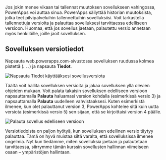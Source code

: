 Jos jokin menee vikaan tai tallennat muutoksen sovellukseen vahingossa, PowerApps voi auttaa sinua. PowerApps säilyttää historian muutoksista, jotka teet pilvipalveluihin tallennettuihin sovelluksiisi. Voit tarkastella tallennettuja versioita ja palauttaa sovelluksesi tarvittaessa edelliseen versioon. Huomaa, että jos sovellus jaetaan, palautettu versio annetaan myös henkilöille, joille jaoit sovelluksen.

## <a name="how-to-version-an-app"></a>Sovelluksen versiotiedot
Napsauta web.powerapps.com-sivustossa sovelluksen ruudussa kolmea pistettä (. . .) ja napsauta **Tiedot**.

![Napsauta Tiedot käyttääksesi sovellusversiota](./media/learning-manage-version-apps/details.png)

Täältä voit hallita sovelluksen versioita ja jakaa sovelluksen yllä olevien ohjeiden mukaan. Voit palata takaisin sovelluksen edelliseen versioon napsauttamalla **Palauta** haluamasi version kohdalla (esimerkissä versio 3) ja napsauttamalla **Palauta** uudelleen vahvistaaksesi. Kuten esimerkistä ilmenee, kun olet palauttanut version 3, PowerApps kohtelee sitä kuin uutta versiota (esimerkissä versio 5) sen sijaan, että se kirjoittaisi version 4 päälle.

![Palauta sovellus edelliseen versioon](./media/learning-manage-version-apps/version.png)

Versiotiedoista on paljon hyötyä, kun sovelluksen edellinen versio täytyy palauttaa. Tämä on hyvä muistaa siltä varalta, että sovelluksissa ilmenee ongelmia. Nyt kun tiedämme, miten sovelluksia jaetaan ja palautetaan tarvittaessa, siirrymme tämän kurssin sovellusten hallinnan viimeiseen osaan – ympäristöjen hallintaan.


